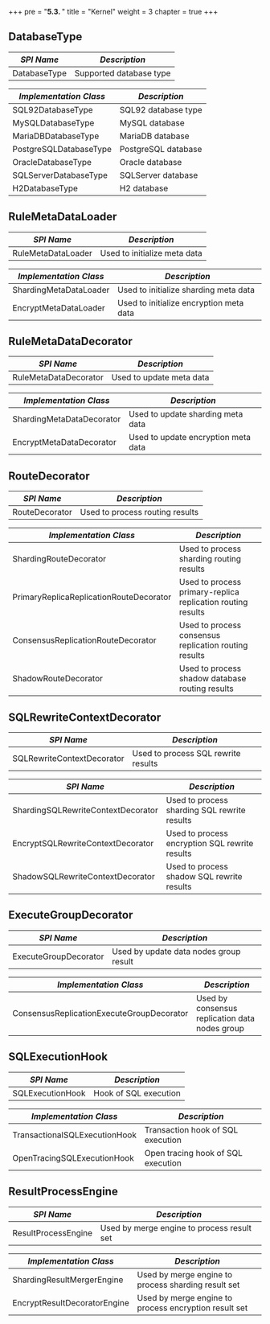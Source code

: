 +++
pre = "<b>5.3. </b>"
title = "Kernel"
weight = 3
chapter = true
+++

## DatabaseType

| *SPI Name*             | *Description*           |
| ---------------------- | ----------------------- |
| DatabaseType           | Supported database type |

| *Implementation Class* | *Description*           |
| ---------------------- | ----------------------- |
| SQL92DatabaseType      | SQL92 database type     |
| MySQLDatabaseType      | MySQL database          |
| MariaDBDatabaseType    | MariaDB database        |
| PostgreSQLDatabaseType | PostgreSQL database     |
| OracleDatabaseType     | Oracle database         |
| SQLServerDatabaseType  | SQLServer database      |
| H2DatabaseType         | H2 database             |

## RuleMetaDataLoader

| *SPI Name*             | *Description*                           |
| ---------------------- | --------------------------------------- |
| RuleMetaDataLoader     | Used to initialize meta data            |

| *Implementation Class* | *Description*                           |
| ---------------------- | --------------------------------------- |
| ShardingMetaDataLoader | Used to initialize sharding meta data   |
| EncryptMetaDataLoader  | Used to initialize encryption meta data |

## RuleMetaDataDecorator

| *SPI Name*                | *Description*                        |
| ------------------------- | ------------------------------------ |
| RuleMetaDataDecorator     | Used to update meta data             |

| *Implementation Class*    | *Description*                        |
| ------------------------- | ------------------------------------ |
| ShardingMetaDataDecorator | Used to update sharding meta data    |
| EncryptMetaDataDecorator  | Used to update encryption meta data  |

## RouteDecorator

| *SPI Name*                | *Description*                                   |
| ------------------------- | ----------------------------------------------- |
| RouteDecorator            | Used to process routing results                 |

| *Implementation Class*                  | *Description*                                               |
| --------------------------------------- | ----------------------------------------------------------- |
| ShardingRouteDecorator                  | Used to process sharding routing results                    |
| PrimaryReplicaReplicationRouteDecorator | Used to process primary-replica replication routing results |
| ConsensusReplicationRouteDecorator      | Used to process consensus replication routing results       |
| ShadowRouteDecorator                    | Used to process shadow database routing results             |

## SQLRewriteContextDecorator

| *SPI Name*                         | *Description*                                  |
| ---------------------------------- | ---------------------------------------------- |
| SQLRewriteContextDecorator         | Used to process SQL rewrite results            |

| *SPI Name*                         | *Description*                                  |
| ---------------------------------- | ---------------------------------------------- |
| ShardingSQLRewriteContextDecorator | Used to process sharding SQL rewrite results   |
| EncryptSQLRewriteContextDecorator  | Used to process encryption SQL rewrite results |
| ShadowSQLRewriteContextDecorator   | Used to process shadow SQL rewrite results     |

## ExecuteGroupDecorator

| *SPI Name*                   | *Description*                          |
| ---------------------------- | -------------------------------------- |
| ExecuteGroupDecorator        | Used by update data nodes group result |

| *Implementation Class*                    | *Description*                                  |
| ----------------------------------------- | ---------------------------------------------- |
| ConsensusReplicationExecuteGroupDecorator | Used by consensus replication data nodes group |

## SQLExecutionHook

| *SPI Name*                    | *Description*                      |
| ----------------------------- | ---------------------------------- |
| SQLExecutionHook              | Hook of SQL execution              |

| *Implementation Class*        | *Description*                      |
| ----------------------------- | ---------------------------------- |
| TransactionalSQLExecutionHook | Transaction hook of SQL execution  |
| OpenTracingSQLExecutionHook   | Open tracing hook of SQL execution |

## ResultProcessEngine

| *SPI Name*                   | *Description*                                         |
| ---------------------------- | ----------------------------------------------------- |
| ResultProcessEngine          | Used by merge engine to process result set            |

| *Implementation Class*       | *Description*                                         |
| ---------------------------- | ----------------------------------------------------- |
| ShardingResultMergerEngine   | Used by merge engine to process sharding result set   |
| EncryptResultDecoratorEngine | Used by merge engine to process encryption result set |
